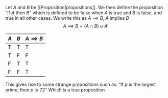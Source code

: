Let $A$ and $B$ be [[Proposition|propositions]]. We then define the proposition “if $A$ then $B$" which is defined to be false when $A$ is true and $B$ is false, and true in all other cases. We write this as $A\implies B$, $A$ implies $B$
$$
A\implies B=(A\cap B)\cup A'
$$

| $A$ | $B$ | $A\implies B$ |
| --- | --- | ------------- |
| T   | T   | T             |
| T   | F   | F             |
| F   | T   | T             |
| F   | F   | T             |

This gives rise to some strange propositions such as:
    “If $p$ is the largest prime, then $p$ is $\hspace{0pt}72$"
Which is a true proposition